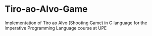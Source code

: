 # Tiro-ao-Alvo-Game
Implementation of Tiro ao Alvo (Shooting Game) in C language for the Imperative Programming Language course at UPE
